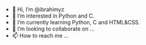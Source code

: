 - 👋 Hi, I’m @ibrahimyz
- 👀 I’m interested in Python and C.
- 🌱 I’m currently learning Python, C and HTML&CSS.
- 💞️ I’m looking to collaborate on ...
- 📫 How to reach me ...

<!---
ibrahimyz/ibrahimyz is a ✨ special ✨ repository because its `README.md` (this file) appears on your GitHub profile.
You can click the Preview link to take a look at your changes.
--->
